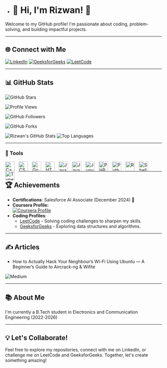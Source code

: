 - # 👋 Hi, I'm Rizwan! 👋

Welcome to my GitHub profile! I'm passionate about coding, problem-solving, and building impactful projects.

---

## 🌐 Connect with Me
[![LinkedIn](https://img.shields.io/badge/LinkedIn-0077B5?style=for-the-badge&logo=linkedin&logoColor=white)](https://www.linkedin.com/in/sk-md-rizwan-39922b22a/)
[![GeeksforGeeks](https://img.shields.io/badge/GeeksforGeeks-0F9D58?style=for-the-badge&logo=geeksforgeeks&logoColor=white)](https://www.geeksforgeeks.org/user/skmdrizwm4wn/)
[![LeetCode](https://img.shields.io/badge/LeetCode-FFA116?style=for-the-badge&logo=leetcode&logoColor=black)](https://leetcode.com/u/Rizwan10/)

---

## 📊 GitHub Stats
![GitHub Stars](https://img.shields.io/github/stars/Rizwan102003?style=for-the-badge&color=FFD700)   

![Profile Views](https://komarev.com/ghpvc/?username=Rizwan102003&color=blue&style=flat)

![GitHub Followers](https://img.shields.io/github/followers/Rizwan102003?style=for-the-badge&color=0E76A8)  

![GitHub Forks](https://github-readme-streak-stats.herokuapp.com?user=Rizwan102003&theme=vue&hide_border=true)   


![Rizwan's GitHub Stats](https://github-readme-stats.vercel.app/api?username=Rizwan102003&show_icons=true&theme=vue&bg_color=0066FF&title_color=FFFFFF&text_color=FFFFFF&icon_color=FFD700)
![Top Languages](https://github-readme-stats.vercel.app/api/top-langs/?username=Rizwan102003&layout=compact&theme=vue&bg_color=0066FF&title_color=FFFFFF&text_color=FFFFFF&hide=none&langs_count=100)

---

### 🔧 Tools
<img align="left" alt="C++" width="30px" style="padding-right:10px;" src="https://cdn.jsdelivr.net/gh/devicons/devicon/icons/cplusplus/cplusplus-original.svg" />
<img align="left" alt="CSS" width="30px" style="padding-right:10px;" src="https://cdn.jsdelivr.net/gh/devicons/devicon/icons/css3/css3-original.svg" />
<img align="left" alt="Go" width="30px" style="padding-right:10px;" src="https://cdn.jsdelivr.net/gh/devicons/devicon/icons/go/go-original.svg" />
<img align="left" alt="HTML" width="30px" style="padding-right:10px;" src="https://cdn.jsdelivr.net/gh/devicons/devicon/icons/html5/html5-original.svg" />
<img align="left" alt="Java" width="30px" style="padding-right:10px;" src="https://cdn.jsdelivr.net/gh/devicons/devicon/icons/java/java-original.svg" />
<img align="left" alt="JavaScript" width="30px" style="padding-right:10px;" src="https://cdn.jsdelivr.net/gh/devicons/devicon/icons/javascript/javascript-original.svg" />
<img align="left" alt="Jupyter Notebook" width="30px" style="padding-right:10px;" src="https://cdn.jsdelivr.net/gh/devicons/devicon/icons/jupyter/jupyter-original.svg" />
<img align="left" alt="PHP" width="30px" style="padding-right:10px;" src="https://cdn.jsdelivr.net/gh/devicons/devicon/icons/php/php-original.svg" />
<img align="left" alt="Python" width="30px" style="padding-right:10px;" src="https://cdn.jsdelivr.net/gh/devicons/devicon/icons/python/python-original.svg" />
<img align="left" alt="R" width="30px" style="padding-right:10px;" src="https://cdn.jsdelivr.net/gh/devicons/devicon/icons/r/r-original.svg" />
<img align="left" alt="Shell" width="30px" style="padding-right:10px;" src="https://cdn.jsdelivr.net/gh/devicons/devicon/icons/bash/bash-original.svg" />
<img align="left" alt="TypeScript" width="30px" style="padding-right:10px;" src="https://cdn.jsdelivr.net/gh/devicons/devicon/icons/typescript/typescript-original.svg" />

<br />

---

## 🏆 Achievements
- **Certifications**: Salesforce AI Associate (December 2024) 🏅
-  **Coursera Profile:**  
[![Coursera Profile](https://img.shields.io/badge/Coursera-Profile-blue?logo=Coursera&logoColor=white)](https://www.coursera.org/learner/sk-md-rizwan)   
- **Coding Profiles**:
  - [LeetCode](https://leetcode.com/u/Rizwan10/) - Solving coding challenges to sharpen my skills.
  - [GeeksforGeeks](https://www.geeksforgeeks.org/user/skmdrizwm4wn/) - Exploring data structures and algorithms.

---

## ✍️ Articles
 - How to Actually Hack Your Neighbour’s Wi-Fi Using Ubuntu — A Beginner’s Guide to Aircrack-ng & Wifite
<img alt="Medium" src="https://img.shields.io/badge/Published%20on-Medium-black?logo=medium&style=for-the-badge" />

--- 

## 📚 About Me
I'm currently a B.Tech student in Electronics and Communication Engineering (2022-2026)

---

## 💡 Let's Collaborate!
Feel free to explore my repositories, connect with me on LinkedIn, or challenge me on LeetCode and GeeksforGeeks. Together, let's create something amazing!


<!---
Rizwan102003/Rizwan102003 is a ✨ special ✨ repository because its `README.md` (this file) appears on your GitHub profile.
You can click the Preview link to take a look at your changes.
--->
